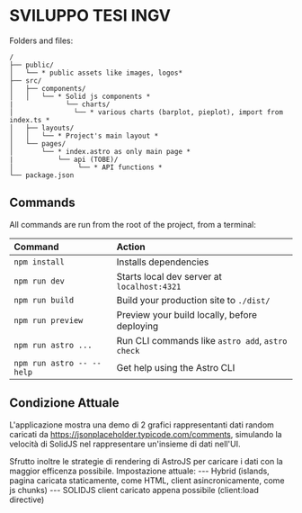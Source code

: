# SVILUPPO TESI INGV


Folders and files:

```text
/
├── public/
│   └── * public assets like images, logos*
├── src/
│   ├── components/
│   │   └── * Solid js components *
|             └── charts/
│               └── * various charts (barplot, pieplot), import from index.ts *
│   ├── layouts/
│   │   └── * Project's main layout *
│   └── pages/
│       └── * index.astro as only main page *
|           └── api (TOBE)/
│                └── * API functions *
└── package.json
```

## Commands

All commands are run from the root of the project, from a terminal:

| Command                   | Action                                           |
| :------------------------ | :----------------------------------------------- |
| `npm install`             | Installs dependencies                            |
| `npm run dev`             | Starts local dev server at `localhost:4321`      |
| `npm run build`           | Build your production site to `./dist/`          |
| `npm run preview`         | Preview your build locally, before deploying     |
| `npm run astro ...`       | Run CLI commands like `astro add`, `astro check` |
| `npm run astro -- --help` | Get help using the Astro CLI                     |

## Condizione Attuale
L'applicazione mostra una demo di 2 grafici rappresentanti dati random caricati da https://jsonplaceholder.typicode.com/comments,
simulando la velocità di SolidJS nel rappresentare un'insieme di dati nell'UI.

Sfrutto inoltre le strategie di rendering di AstroJS per caricare i dati con la maggior efficenza possibile.
Impostazione attuale:
--- Hybrid (islands, pagina caricata staticamente, come HTML, client asincronicamente, come js chunks)
--- SOLIDJS client caricato appena possibile (client:load directive)
